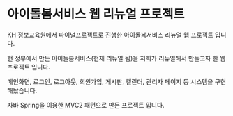 # 아이돌봄서비스 웹 리뉴얼 프로젝트
KH 정보교육원에서 파이널프로젝트로 진행한 아이돌봄서비스 리뉴얼 웹 프로젝트 입니다.

현 정부에서 만든 아이돌봄서비스(현재 리뉴얼 됨)을 저희가 리뉴얼해서 만들고자 한 웹 프로젝트 입니다.

메인화면, 로그인, 로그아웃, 회원가입, 게시판, 캘린더, 관리자 페이지 등 시스템을 구현해놨습니다.

자바 Spring을 이용한 MVC2 패턴으로 만든 프로젝트 입니다.
